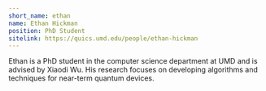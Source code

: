 ```yaml
---
short_name: ethan
name: Ethan Hickman
position: PhD Student
sitelink: https://quics.umd.edu/people/ethan-hickman
---
```

Ethan is a PhD student in the computer science department at UMD and is advised by Xiaodi Wu. His research focuses on developing algorithms and techniques for near-term quantum devices.
